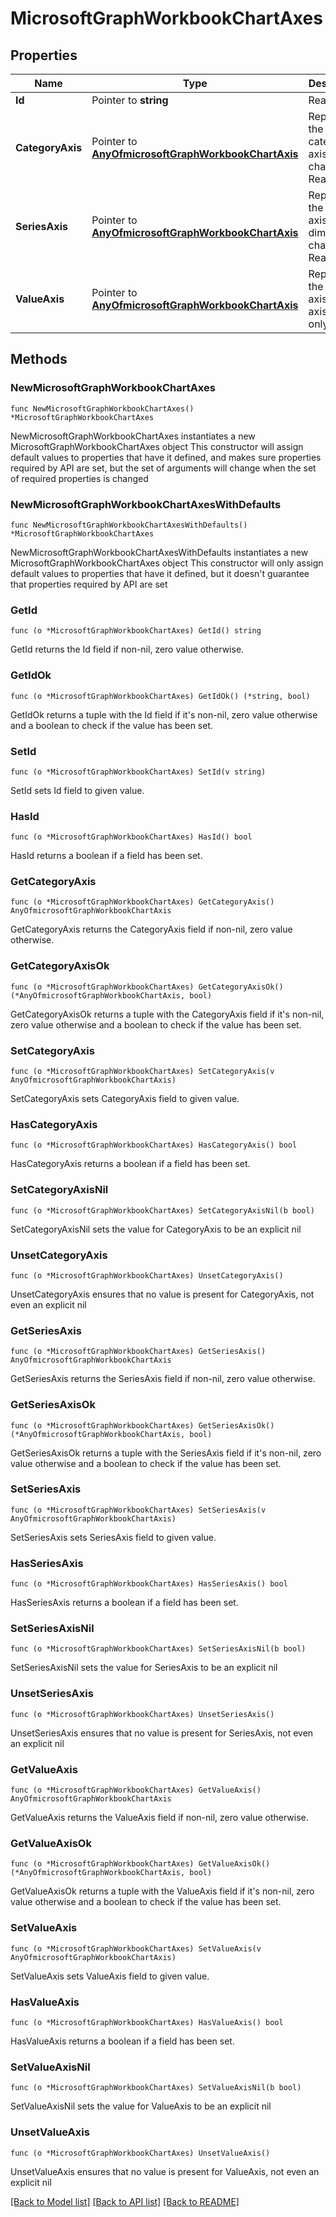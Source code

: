 # MicrosoftGraphWorkbookChartAxes

## Properties

Name | Type | Description | Notes
------------ | ------------- | ------------- | -------------
**Id** | Pointer to **string** | Read-only. | [optional] 
**CategoryAxis** | Pointer to [**AnyOfmicrosoftGraphWorkbookChartAxis**](anyOf&lt;microsoft.graph.workbookChartAxis&gt;.md) | Represents the category axis in a chart. Read-only. | [optional] 
**SeriesAxis** | Pointer to [**AnyOfmicrosoftGraphWorkbookChartAxis**](anyOf&lt;microsoft.graph.workbookChartAxis&gt;.md) | Represents the series axis of a 3-dimensional chart. Read-only. | [optional] 
**ValueAxis** | Pointer to [**AnyOfmicrosoftGraphWorkbookChartAxis**](anyOf&lt;microsoft.graph.workbookChartAxis&gt;.md) | Represents the value axis in an axis. Read-only. | [optional] 

## Methods

### NewMicrosoftGraphWorkbookChartAxes

`func NewMicrosoftGraphWorkbookChartAxes() *MicrosoftGraphWorkbookChartAxes`

NewMicrosoftGraphWorkbookChartAxes instantiates a new MicrosoftGraphWorkbookChartAxes object
This constructor will assign default values to properties that have it defined,
and makes sure properties required by API are set, but the set of arguments
will change when the set of required properties is changed

### NewMicrosoftGraphWorkbookChartAxesWithDefaults

`func NewMicrosoftGraphWorkbookChartAxesWithDefaults() *MicrosoftGraphWorkbookChartAxes`

NewMicrosoftGraphWorkbookChartAxesWithDefaults instantiates a new MicrosoftGraphWorkbookChartAxes object
This constructor will only assign default values to properties that have it defined,
but it doesn't guarantee that properties required by API are set

### GetId

`func (o *MicrosoftGraphWorkbookChartAxes) GetId() string`

GetId returns the Id field if non-nil, zero value otherwise.

### GetIdOk

`func (o *MicrosoftGraphWorkbookChartAxes) GetIdOk() (*string, bool)`

GetIdOk returns a tuple with the Id field if it's non-nil, zero value otherwise
and a boolean to check if the value has been set.

### SetId

`func (o *MicrosoftGraphWorkbookChartAxes) SetId(v string)`

SetId sets Id field to given value.

### HasId

`func (o *MicrosoftGraphWorkbookChartAxes) HasId() bool`

HasId returns a boolean if a field has been set.

### GetCategoryAxis

`func (o *MicrosoftGraphWorkbookChartAxes) GetCategoryAxis() AnyOfmicrosoftGraphWorkbookChartAxis`

GetCategoryAxis returns the CategoryAxis field if non-nil, zero value otherwise.

### GetCategoryAxisOk

`func (o *MicrosoftGraphWorkbookChartAxes) GetCategoryAxisOk() (*AnyOfmicrosoftGraphWorkbookChartAxis, bool)`

GetCategoryAxisOk returns a tuple with the CategoryAxis field if it's non-nil, zero value otherwise
and a boolean to check if the value has been set.

### SetCategoryAxis

`func (o *MicrosoftGraphWorkbookChartAxes) SetCategoryAxis(v AnyOfmicrosoftGraphWorkbookChartAxis)`

SetCategoryAxis sets CategoryAxis field to given value.

### HasCategoryAxis

`func (o *MicrosoftGraphWorkbookChartAxes) HasCategoryAxis() bool`

HasCategoryAxis returns a boolean if a field has been set.

### SetCategoryAxisNil

`func (o *MicrosoftGraphWorkbookChartAxes) SetCategoryAxisNil(b bool)`

 SetCategoryAxisNil sets the value for CategoryAxis to be an explicit nil

### UnsetCategoryAxis
`func (o *MicrosoftGraphWorkbookChartAxes) UnsetCategoryAxis()`

UnsetCategoryAxis ensures that no value is present for CategoryAxis, not even an explicit nil
### GetSeriesAxis

`func (o *MicrosoftGraphWorkbookChartAxes) GetSeriesAxis() AnyOfmicrosoftGraphWorkbookChartAxis`

GetSeriesAxis returns the SeriesAxis field if non-nil, zero value otherwise.

### GetSeriesAxisOk

`func (o *MicrosoftGraphWorkbookChartAxes) GetSeriesAxisOk() (*AnyOfmicrosoftGraphWorkbookChartAxis, bool)`

GetSeriesAxisOk returns a tuple with the SeriesAxis field if it's non-nil, zero value otherwise
and a boolean to check if the value has been set.

### SetSeriesAxis

`func (o *MicrosoftGraphWorkbookChartAxes) SetSeriesAxis(v AnyOfmicrosoftGraphWorkbookChartAxis)`

SetSeriesAxis sets SeriesAxis field to given value.

### HasSeriesAxis

`func (o *MicrosoftGraphWorkbookChartAxes) HasSeriesAxis() bool`

HasSeriesAxis returns a boolean if a field has been set.

### SetSeriesAxisNil

`func (o *MicrosoftGraphWorkbookChartAxes) SetSeriesAxisNil(b bool)`

 SetSeriesAxisNil sets the value for SeriesAxis to be an explicit nil

### UnsetSeriesAxis
`func (o *MicrosoftGraphWorkbookChartAxes) UnsetSeriesAxis()`

UnsetSeriesAxis ensures that no value is present for SeriesAxis, not even an explicit nil
### GetValueAxis

`func (o *MicrosoftGraphWorkbookChartAxes) GetValueAxis() AnyOfmicrosoftGraphWorkbookChartAxis`

GetValueAxis returns the ValueAxis field if non-nil, zero value otherwise.

### GetValueAxisOk

`func (o *MicrosoftGraphWorkbookChartAxes) GetValueAxisOk() (*AnyOfmicrosoftGraphWorkbookChartAxis, bool)`

GetValueAxisOk returns a tuple with the ValueAxis field if it's non-nil, zero value otherwise
and a boolean to check if the value has been set.

### SetValueAxis

`func (o *MicrosoftGraphWorkbookChartAxes) SetValueAxis(v AnyOfmicrosoftGraphWorkbookChartAxis)`

SetValueAxis sets ValueAxis field to given value.

### HasValueAxis

`func (o *MicrosoftGraphWorkbookChartAxes) HasValueAxis() bool`

HasValueAxis returns a boolean if a field has been set.

### SetValueAxisNil

`func (o *MicrosoftGraphWorkbookChartAxes) SetValueAxisNil(b bool)`

 SetValueAxisNil sets the value for ValueAxis to be an explicit nil

### UnsetValueAxis
`func (o *MicrosoftGraphWorkbookChartAxes) UnsetValueAxis()`

UnsetValueAxis ensures that no value is present for ValueAxis, not even an explicit nil

[[Back to Model list]](../README.md#documentation-for-models) [[Back to API list]](../README.md#documentation-for-api-endpoints) [[Back to README]](../README.md)


